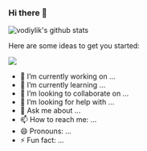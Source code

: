 ### Hi there 👋

![vodiylik's github stats](https://github-readme-stats.vercel.app/api?username=vodiylik&show_icons=true&theme=default)

Here are some ideas to get you started:

![](https://komarev.com/ghpvc/?username=vodiylik&color=green)

- 🔭 I’m currently working on ...
- 🌱 I’m currently learning ...
- 👯 I’m looking to collaborate on ...
- 🤔 I’m looking for help with ...
- 💬 Ask me about ...
- 📫 How to reach me: ...
- 😄 Pronouns: ...
- ⚡ Fun fact: ...
